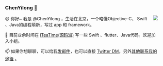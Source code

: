 ### ChenYilong 👋


<img align="right" src="https://github-readme-stats.vercel.app/api?username=ChenYilong&title_color=00FFBD&show_icons=true&icon_color=00FFBD&text_color=00FFBD&bg_color=01033F&hide_title=false" />

😄 你好~ 我是 @ChenYilong ，生活在北京，一个略懂Objective-C、 Swift 、Java的编程萌新，写过 app 和 framework。

👯 目前业余时间在 [iTeaTime(源码派)](https://github.com/iteatimeteam) 写一些 Swift 、flutter、Java代码。欢迎加入小组。

📫 如果你想聊聊，可以给我[发邮件](mailto:luohanchenyilong@gmail.com)，也可以直接 [Twitter DM](https://twitter.com/iOSChenYilong)，另外[其他联系我的途径]( https://github.com/ChenYilong/iOSBlog/issues/21 "") 。

